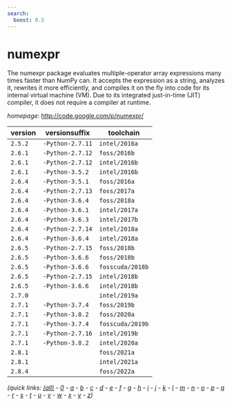 ```yaml
---
search:
  boost: 0.5
---
```

# numexpr

The numexpr package evaluates multiple-operator array expressions many times faster than NumPy can.  It accepts the expression as a string, analyzes it, rewrites it more efficiently, and compiles it on the fly into  code for its internal virtual machine (VM). Due to its integrated just-in-time (JIT) compiler, it does not require a  compiler at runtime.

*homepage*: <http://code.google.com/p/numexpr/>

version | versionsuffix | toolchain
--------|---------------|----------
``2.5.2`` | ``-Python-2.7.11`` | ``intel/2016a``
``2.6.1`` | ``-Python-2.7.12`` | ``foss/2016b``
``2.6.1`` | ``-Python-2.7.12`` | ``intel/2016b``
``2.6.1`` | ``-Python-3.5.2`` | ``intel/2016b``
``2.6.4`` | ``-Python-3.5.1`` | ``foss/2016a``
``2.6.4`` | ``-Python-2.7.13`` | ``foss/2017a``
``2.6.4`` | ``-Python-3.6.4`` | ``foss/2018a``
``2.6.4`` | ``-Python-3.6.1`` | ``intel/2017a``
``2.6.4`` | ``-Python-3.6.3`` | ``intel/2017b``
``2.6.4`` | ``-Python-2.7.14`` | ``intel/2018a``
``2.6.4`` | ``-Python-3.6.4`` | ``intel/2018a``
``2.6.5`` | ``-Python-2.7.15`` | ``foss/2018b``
``2.6.5`` | ``-Python-3.6.6`` | ``foss/2018b``
``2.6.5`` | ``-Python-3.6.6`` | ``fosscuda/2018b``
``2.6.5`` | ``-Python-2.7.15`` | ``intel/2018b``
``2.6.5`` | ``-Python-3.6.6`` | ``intel/2018b``
``2.7.0`` |  | ``intel/2019a``
``2.7.1`` | ``-Python-3.7.4`` | ``foss/2019b``
``2.7.1`` | ``-Python-3.8.2`` | ``foss/2020a``
``2.7.1`` | ``-Python-3.7.4`` | ``fosscuda/2019b``
``2.7.1`` | ``-Python-2.7.16`` | ``intel/2019b``
``2.7.1`` | ``-Python-3.8.2`` | ``intel/2020a``
``2.8.1`` |  | ``foss/2021a``
``2.8.1`` |  | ``intel/2021a``
``2.8.4`` |  | ``foss/2022a``


*(quick links: [(all)](../index.md) - [0](../0/index.md) - [a](../a/index.md) - [b](../b/index.md) - [c](../c/index.md) - [d](../d/index.md) - [e](../e/index.md) - [f](../f/index.md) - [g](../g/index.md) - [h](../h/index.md) - [i](../i/index.md) - [j](../j/index.md) - [k](../k/index.md) - [l](../l/index.md) - [m](../m/index.md) - [n](../n/index.md) - [o](../o/index.md) - [p](../p/index.md) - [q](../q/index.md) - [r](../r/index.md) - [s](../s/index.md) - [t](../t/index.md) - [u](../u/index.md) - [v](../v/index.md) - [w](../w/index.md) - [x](../x/index.md) - [y](../y/index.md) - [z](../z/index.md))*


